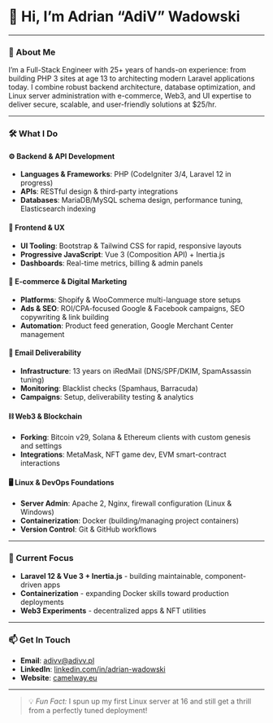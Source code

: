 # 👋 Hi, I’m Adrian “AdiV” Wadowski

---

### 🚀 About Me  
I’m a Full-Stack Engineer with 25+ years of hands-on experience: from building PHP 3 sites at age 13 to architecting modern Laravel applications today. I combine robust backend architecture, database optimization, and Linux server administration with e-commerce, Web3, and UI expertise to deliver secure, scalable, and user-friendly solutions at \$25/hr.

---

### 🛠️ What I Do

#### ⚙️ Backend & API Development  
- **Languages & Frameworks**: PHP (CodeIgniter 3/4, Laravel 12 in progress)  
- **APIs**: RESTful design & third-party integrations  
- **Databases**: MariaDB/MySQL schema design, performance tuning, Elasticsearch indexing  

#### 🎨 Frontend & UX  
- **UI Tooling**: Bootstrap & Tailwind CSS for rapid, responsive layouts  
- **Progressive JavaScript**: Vue 3 (Composition API) + Inertia.js  
- **Dashboards**: Real-time metrics, billing & admin panels  

#### 🛒 E-commerce & Digital Marketing  
- **Platforms**: Shopify & WooCommerce multi-language store setups  
- **Ads & SEO**: ROI/CPA-focused Google & Facebook campaigns, SEO copywriting & link building  
- **Automation**: Product feed generation, Google Merchant Center management  

#### 📧 Email Deliverability  
- **Infrastructure**: 13 years on iRedMail (DNS/SPF/DKIM, SpamAssassin tuning)  
- **Monitoring**: Blacklist checks (Spamhaus, Barracuda)  
- **Campaigns**: Setup, deliverability testing & analytics  

#### ⛓️ Web3 & Blockchain  
- **Forking**: Bitcoin v29, Solana & Ethereum clients with custom genesis and settings
- **Integrations**: MetaMask, NFT game dev, EVM smart-contract interactions  

#### 🖥️ Linux & DevOps Foundations  
- **Server Admin**: Apache 2, Nginx, firewall configuration (Linux & Windows)  
- **Containerization**: Docker (building/managing project containers)  
- **Version Control**: Git & GitHub workflows  

---

### 🔭 Current Focus  
- **Laravel 12 & Vue 3 + Inertia.js** - building maintainable, component-driven apps  
- **Containerization** - expanding Docker skills toward production deployments  
- **Web3 Experiments** - decentralized apps & NFT utilities  

---

### 📫 Get In Touch  
- **Email**: [adivv@adivv.pl](mailto:adivv@adivv.pl)  
- **LinkedIn**: [linkedin.com/in/adrian-wadowski](https://www.linkedin.com/in/adrian-wadowski)  
- **Website**: [camelway.eu](https://camelway.eu)  

---

> 💡 _Fun Fact:_ I spun up my first Linux server at 16 and still get a thrill from a perfectly tuned deployment!
